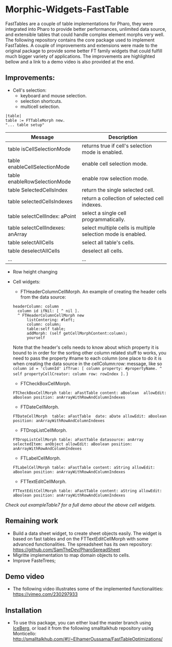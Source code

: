 # Morphic-Widgets-FastTable

FastTables are a couple of table implementations for Pharo, they were integrated into Pharo to provide better
performances, unlimited data source, and extensible tables that could handle complex element morphs very well.
The following repository contains the core package used to implement FastTables. A couple of improvements and 
extensions were made to the original package to provide some better FT family widgets that could fulfill much bigger 
variety of applications.
The improvements are highlighted bellow and a link to a demo video is also provided at the end.


## Improvements:
* Cell's selection:
  - keyboard and mouse selection.
  - selection shortcuts.
  - multicell selection. 
```
|table|
table := FTTableMorph new.
"... table setup"
```
| Message | Description |
| --- | --- |
| table isCellSelectionMode | returns true if cell's selection mode is enabled. |
| table enableCellSelectionMode | enable cell selection mode.|
| table enableRowSelectionMode | enable row selection mode.|
| table SelectedCellsIndex | return the single selected cell.|
| table selectedCellsIndexes | return a collection of selected cell indexes.|
| table selectCellIndex: aPoint | select a single cell programmatically.|
| table selectCellIndexes: anArray | select multiple cells is multiple selection mode is enabled.|
| table selectAllCells | select all table's cells.|
| table deselectAllCells | deselect all cells.|
| ... | ... |

  
* Row height changing 

* Cell widgets:

  - FTHeaderColumnCellMorph.
  An example of creating the header cells from the data source:
  ```
  headerColumn: column
	column id ifNil: [ ^ nil ]. 
	^ FTHeaderColumnCellMorph new 
		listCentering: #left;
		column: column;
		table:self table;
		addMorph: (self getCellMorphContent:column);
		yourself
  ```
  Note that the header's cells needs to know about which property it is bound to in order for the sorting other column related stuff to works, you need to pass the property #name to each column (one place to do it is when creating the data source in the cellColumn:row: message, like so `	column id = 'clumnId' ifTrue: [ column property: #propertyName. ^ self propertyCellCreator: column row: rowIndex ].`  )
  - FTCheckBoxCellMorph.
  ```
  FTCheckBoxCellMorph table: aFastTable content: aBoolean  allowEdit: aBoolean position: anArrayWithRowAndColumnIndexes
  ```
  - FTDateCellMorph.
  ```
  FTDateCellMorph  table: aFastTable  date: aDate allowEdit: aBoolean position: anArrayWithRowAndColumnIndexes
  ```
  - FTDropListCellMorph.
  ```
  FTDropListCellMorph table: aFastTable datasource: anArray selectedItem: anObject allowEdit: aBoolean position: anArrayWithRowAndColumnIndexes
  ```
  - FTLabelCellMorph.
  ```
  FTLabelCellMorph table: aFastTable content: aString allowEdit: aBoolean position: anArrayWithRowAndColumnIndexes
  ```
  - FTTextEditCellMorph.
  ```
  FTTextEditCellMorph table: aFastTable content: aString allowEdit: aBoolean position: anArrayWithRowAndColumnIndexes
  ```
*Check out exampleTable7 for a full demo about the above cell widgets.*
## Remaining work 
* Build a data sheet widget, to create sheet objects easily. The widget is based on fast tables and on the FTTextEditCellMorph 
with some advanced functionalities.
The spreadsheet has its own repository: https://github.com/SamTheDev/PharoSpreadSheet
* Migritte implementation to map domain objects to cells.
* Improve FasteTrees; 

## Demo video
* The following video illustrates some of the implemented functionalities: https://vimeo.com/230297933

## Installation 
* To use this package, you can either load the master branch using [IceBerg](https://github.com/pharo-vcs/iceberg), or load it from the following smalltalkhub repository using Monticello: http://smalltalkhub.com/#!/~ElhamerOussama/FastTableOptimizations/
